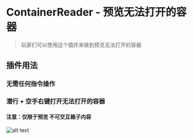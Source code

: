 # ContainerReader - 预览无法打开的容器

> 玩家们可以使用这个插件来做到预览无法打开的容器

## 插件用法

### 无需任何指令操作

### 潜行 + 空手右键打开无法打开的容器

#### 注意：仅限于预览 不可交互箱子内容

![alt text](/public/5.gif)
